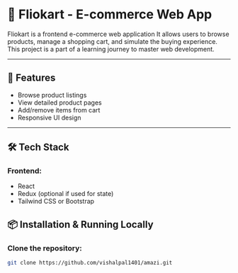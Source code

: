 # 🛒 Fliokart - E-commerce Web App

Fliokart is a frontend e-commerce web application It allows users to browse products, manage a shopping cart, and simulate the buying experience. This project is a part of a learning journey to master web development.

---

## 🚀 Features

- Browse product listings
- View detailed product pages
- Add/remove items from cart
- Responsive UI design

---

## 🛠 Tech Stack

### Frontend:
- React
- Redux (optional if used for state)
- Tailwind CSS or Bootstrap

 

## 📦 Installation & Running Locally

### Clone the repository:
```bash
git clone https://github.com/vishalpal1401/amazi.git
 
